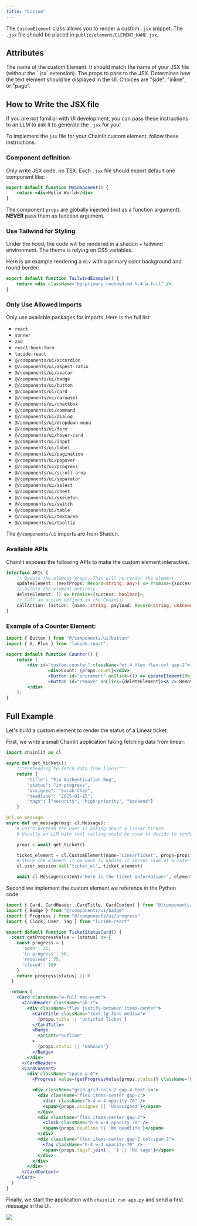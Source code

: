 ```yaml
---
title: "Custom"
---
```


The `CustomElement` class allows you to render a custom `.jsx` snippet. The `.jsx` file should be placed in `public/element/ELEMENT_NAME.jsx`.

## Attributes

<ParamField path="name" type="str">
  The name of the custom Element. It should match the name of your JSX file (without the `.jsx` extension).
</ParamField>

<ParamField path="props" type="Dict">
  The props to pass to the JSX.
</ParamField>

<ParamField path="display" type="ElementDisplay" default="inline" optional>
  Determines how the text element should be displayed in the UI. Choices are
  "side", "inline", or "page".
</ParamField>

## How to Write the JSX file

<Note>If you are not familiar with UI development, you can pass these instructions to an LLM to ask it to generate the `.jsx` for you!</Note>

To implement the `jsx` file for your Chainlit custom element, follow these instructions.

### Component definition

Only write JSX code, no TSX. Each `.jsx` file should export default one component like:

```jsx
export default function MyComponent() {
    return <div>Hello World</div>
}
```

The component `props` are globally injected (not as a function argument). **NEVER** pass them as function argument.

### Use Tailwind for Styling

Under the hood, the code will be rendered in a shadcn + tailwind environment.
The theme is relying on CSS variables.

Here is an example rendering a `div` with a primary color background and round border:

```jsx
export default function TailwindExample() {
    return <div className="bg-primary rounded-md h-4 w-full" />
}
```

### Only Use Allowed Imports

Only use available packages for imports. Here is the full list:

- `react`
- `sonner`
- `zod`
- `react-hook-form`
- `lucide-react`
- `@/components/ui/accordion`
- `@/components/ui/aspect-ratio`
- `@/components/ui/avatar`
- `@/components/ui/badge`
- `@/components/ui/button`
- `@/components/ui/card`
- `@/components/ui/carousel`
- `@/components/ui/checkbox`
- `@/components/ui/command`
- `@/components/ui/dialog`
- `@/components/ui/dropdown-menu`
- `@/components/ui/form`
- `@/components/ui/hover-card`
- `@/components/ui/input`
- `@/components/ui/label`
- `@/components/ui/pagination`
- `@/components/ui/popover`
- `@/components/ui/progress`
- `@/components/ui/scroll-area`
- `@/components/ui/separator`
- `@/components/ui/select`
- `@/components/ui/sheet`
- `@/components/ui/skeleton`
- `@/components/ui/switch`
- `@/components/ui/table`
- `@/components/ui/textarea`
- `@/components/ui/tooltip`

<Note>The `@/components/ui` imports are from Shadcn.</Note>

### Available APIs

Chainlit exposes the following APIs to make the custom element interactive.

```ts
interface APIs {
    // Update the element props. This will re-render the element.
    updateElement: (nextProps: Record<string, any>) => Promise<{success: boolean}>;
    // Delete the element entirely.
    deleteElement: () => Promise<{success: boolean}>;
    // Call an action defined in the Chainlit
    callAction: (action: {name: string, payload: Record<string, unknown>}) =>Promise<{success: boolean}>;
}
```

### Example of a Counter Element:

```jsx
import { Button } from "@/components/ui/button"
import { X, Plus } from 'lucide-react';

export default function Counter() {
    return (
        <div id="custom-counter" className="mt-4 flex flex-col gap-2">
                <div>Count: {props.count}</div>
                <Button id="increment" onClick={() => updateElement(Object.assign(props, {count: props.count + 1}))}><Plus /> Increment</Button>
                <Button id="remove" onClick={deleteElement}><X /> Remove</Button>
        </div>
    );
}
```

## Full Example

Let's build a custom element to render the status of a Linear ticket.

First, we write a small Chainlit application faking fetching data from linear:

```python app.py
import chainlit as cl

async def get_ticket():
    """Pretending to fetch data from linear"""
    return {
        "title": "Fix Authentication Bug",
        "status": "in-progress",
        "assignee": "Sarah Chen",
        "deadline": "2025-01-15",
        "tags": ["security", "high-priority", "backend"]
    }

@cl.on_message
async def on_message(msg: cl.Message):
    # Let's pretend the user is asking about a linear ticket.
    # Usually an LLM with tool calling would be used to decide to render the component or not.

    props = await get_ticket()

    ticket_element = cl.CustomElement(name="LinearTicket", props=props)
    # Store the element if we want to update it server side at a later stage.
    cl.user_session.set("ticket_el", ticket_element)

    await cl.Message(content="Here is the ticket information!", elements=[ticket_element]).send()
```

Second we implement the custom element we reference in the Python code:

```jsx public/elements/LinearTicket.jsx
import { Card, CardHeader, CardTitle, CardContent } from "@/components/ui/card"
import { Badge } from "@/components/ui/badge"
import { Progress } from "@/components/ui/progress"
import { Clock, User, Tag } from "lucide-react"

export default function TicketStatusCard() {
  const getProgressValue = (status) => {
    const progress = {
      'open': 25,
      'in-progress': 50,
      'resolved': 75,
      'closed': 100
    }
    return progress[status] || 0
  }

  return (
    <Card className="w-full max-w-md">
      <CardHeader className="pb-2">
        <div className="flex justify-between items-center">
          <CardTitle className="text-lg font-medium">
            {props.title || 'Untitled Ticket'}
          </CardTitle>
          <Badge
            variant="outline"
          >
            {props.status || 'Unknown'}
          </Badge>
        </div>
      </CardHeader>
      <CardContent>
        <div className="space-y-4">
          <Progress value={getProgressValue(props.status)} className="h-2" />

          <div className="grid grid-cols-2 gap-4 text-sm">
            <div className="flex items-center gap-2">
              <User className="h-4 w-4 opacity-70" />
              <span>{props.assignee || 'Unassigned'}</span>
            </div>
            <div className="flex items-center gap-2">
              <Clock className="h-4 w-4 opacity-70" />
              <span>{props.deadline || 'No deadline'}</span>
            </div>
            <div className="flex items-center gap-2 col-span-2">
              <Tag className="h-4 w-4 opacity-70" />
              <span>{props.tags?.join(', ') || 'No tags'}</span>
            </div>
          </div>
        </div>
      </CardContent>
    </Card>
  )
}
```

Finally, we start the application with `chainlit run app.py` and send a first message in the UI.

<Frame caption="The LinearTicket custom element rendered.">
  <img src="/images/custom-element.png" />
</Frame>
